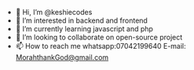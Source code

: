 - 👋 Hi, I’m @keshiecodes
- 👀 I’m interested in backend and frontend
- 🌱 I’m currently learning javascript and php
- 💞️ I’m looking to collaborate on open-source project
- 📫 How to reach me whatsapp:07042199640 E-mail: MorahthankGod@gmail.com

<!---
keshiecodes/keshiecodes is a ✨ special ✨ repository because its `README.md` (this file) appears on your GitHub profile.
You can click the Preview link to take a look at your changes.
--->
